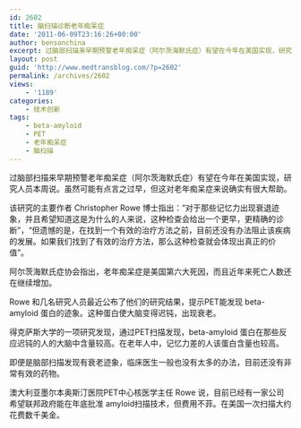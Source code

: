 ```yaml
---
id: 2602
title: 脑扫描诊断老年痴呆症
date: '2011-06-09T23:16:26+00:00'
author: bensonchina
excerpt: 过脑部扫描来早期预警老年痴呆症（阿尔茨海默氏症）有望在今年在美国实现，研究人员本周说。虽然可能有点言之过早，但这对老年痴呆症来说确实有很大帮助。
layout: post
guid: 'http://www.medtransblog.com/?p=2602'
permalink: /archives/2602
views:
    - '1189'
categories:
    - 技术创新
tags:
    - beta-amyloid
    - PET
    - 老年痴呆症
    - 脑扫描
---
```


过脑部扫描来早期预警老年痴呆症（阿尔茨海默氏症）有望在今年在美国实现，研究人员本周说。虽然可能有点言之过早，但这对老年痴呆症来说确实有很大帮助。

该研究的主要作者 Christopher Rowe 博士指出：“对于那些记忆力出现衰退迹象，并且希望知道这是为什么的人来说，这种检查会给出一个更早，更精确的诊断”，“但遗憾的是，在找到一个有效的治疗方法之前，目前还没有办法阻止该疾病的发展。如果我们找到了有效的治疗方法，那么这种检查就会体现出真正的价值”。

阿尔茨海默氏症协会指出，老年痴呆症是美国第六大死因，而且近年来死亡人数还在继续增加。

Rowe 和几名研究人员最近公布了他们的研究结果，提示PET能发现 beta-amyloid 蛋白的迹象。这种蛋白使大脑变得迟钝，出现衰老。

得克萨斯大学的一项研究发现，通过PET扫描发现，beta-amyloid 蛋白在那些反应迟钝的人的大脑中含量较高。在老年人中，记忆力差的人该蛋白含量也较高。

即便是脑部扫描发现有衰老迹象，临床医生一般也没有太多的办法，目前还没有非常有效的药物。

澳大利亚墨尔本奥斯汀医院PET中心核医学主任 Rowe 说，目前已经有一家公司希望联邦政府能在年底批准 amyloid扫描技术，但费用不菲。在美国一次扫描大约花费数千美金。